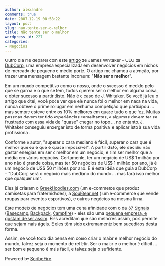 ```yaml
---
author: alexandre
comments: true
date: 2007-12-19 08:58:22
layout: post
slug: nao-tente-ser-o-melhor
title: Não tente ser o melhor
wordpress_id: 227
categories:
- Negocios
---
```


Outro dia me deparei com este [artigo](http://jdubblog.tumblr.com/post/21126843) de James Whitaker - CEO da [DubCorp](http://www.dubcorp.com), uma empresa especializada em desenvolver negócios em nichos de mercado de pequeno e médio porte. O artigo me chamou a atenção, por trazer uma mensagem bastante incomum: "**Não ser o melhor**".

Em um mundo competitivo como o nosso, onde o sucesso é medido pelo que se ganha e o que se tem, todos querem ser o melhor em alguma coisa, e obter sucesso a partir disto. Não é o caso de J. Whitaker. Se você já leu o artigo que citei, você pode ver que ele nunca foi o melhor em nada na vida, nunca obteve o primeiro lugar em nenhuma competição que participou ... mas sempre esteve entre os 10% melhores em quase tudo o que fez. Muitas pessoas devem ter tido experiências semelhantes, e algumas devem ter se frustrado com essa vida de "quase" chegar no topo ... no entanto, J. Whitaker conseguiu enxergar isto de forma positiva, e aplicar isto à sua vida profissional.

Conforme o autor, "superar o cara mediano é fácil, superar o cara que é melhor que eu é que é quase impossível". A partir disto, ele decidiu não gastar energias em ser o melhor em um negócio, e sim ser melhor que a média em vários negócios. Certamente, ter um negócio de US$ 1 milhão por ano não é grande coisa, mas ter 50 negócios de US$ 1 milhão por ano, já é um negócio de US$ 50 milhões por ano. E é esta idéia que guia a DubCorp - "DubCorp será o negócio mais mediano do mundo ... mas fará isso melhor que qualquer um".

Eles já criaram o [GreekHoodies.com](http://www.greekhoodies.com/) (um e-commerce que produz camisetas para fraternidades), a [SoulGear.net](http://www.soulgear.net/) ( um e-commerce que vende roupas para eventos esportivos), e outros negócios na mesma linha.

Este modelo de negócios tem uma certa afinidade com o da [37 Signals](http://www.37signals.com) ([Basecamp](http://www.basecamphq.com/), [Backpack](http://www.backpackit.com/), [Campfire](http://www.campfirenow.com/)) - eles são uma [pequena empresa, e gostam de ser assim](http://www.37signals.com/05.html). Eles acreditam que são melhores assim, pois permite que sejam mais ágeis. E eles têm sido extremamente bem sucedidos desta forma.

Assim, se você todo dia pensa em como criar o maior e melhor negócio do mundo, talvez seja o momento de refletir. Ser o maior e o melhor é difícil ... ser bom e pequeno é mais fácil, e talvez seja o suficiente.


Powered by [ScribeFire](http://scribefire.com/).
